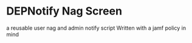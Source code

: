 # DEPNotify Nag Screen

 a reusable user nag and admin notify script
 Written with a jamf policy in mind
